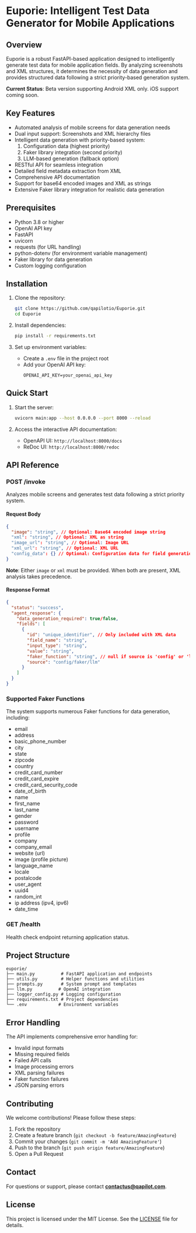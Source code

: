 # Euporie: Intelligent Test Data Generator for Mobile Applications

## Overview

Euporie is a robust FastAPI-based application designed to intelligently generate test data for mobile application fields. By analyzing screenshots and XML structures, it determines the necessity of data generation and provides structured data following a strict priority-based generation system.

**Current Status**: Beta version supporting Android XML only. iOS support coming soon.

## Key Features

- Automated analysis of mobile screens for data generation needs
- Dual input support: Screenshots and XML hierarchy files
- Intelligent data generation with priority-based system:
  1. Configuration data (highest priority)
  2. Faker library integration (second priority)
  3. LLM-based generation (fallback option)
- RESTful API for seamless integration
- Detailed field metadata extraction from XML
- Comprehensive API documentation
- Support for base64 encoded images and XML as strings
- Extensive Faker library integration for realistic data generation

## Prerequisites

- Python 3.8 or higher
- OpenAI API key
- FastAPI
- uvicorn
- requests (for URL handling)
- python-dotenv (for environment variable management)
- Faker library for data generation
- Custom logging configuration

## Installation

1. Clone the repository:

   ```bash
   git clone https://github.com/qapilotio/Euporie.git
   cd Euporie
   ```

2. Install dependencies:

   ```bash
   pip install -r requirements.txt
   ```

3. Set up environment variables:
   - Create a `.env` file in the project root
   - Add your OpenAI API key:
     ```
     OPENAI_API_KEY=your_openai_api_key
     ```

## Quick Start

1. Start the server:

   ```bash
   uvicorn main:app --host 0.0.0.0 --port 8000 --reload
   ```

2. Access the interactive API documentation:
   - OpenAPI UI: `http://localhost:8000/docs`
   - ReDoc UI: `http://localhost:8000/redoc`

## API Reference

### POST /invoke

Analyzes mobile screens and generates test data following a strict priority system.

#### Request Body

```json
{
  "image": "string", // Optional: Base64 encoded image string
  "xml": "string", // Optional: XML as string
  "image_url": "string", // Optional: Image URL
  "xml_url": "string", // Optional: XML URL
  "config_data": {} // Optional: Configuration data for field generation
}
```

**Note**: Either `image` or `xml` must be provided. When both are present, XML analysis takes precedence.

#### Response Format

```json
{
  "status": "success",
  "agent_response": {
    "data_generation_required": true/false,
    "fields": [
      {
        "id": "unique_identifier", // Only included with XML data
        "field_name": "string",
        "input_type": "string",
        "value": "string",
        "faker_function": "string", // null if source is 'config' or 'llm'
        "source": "config/faker/llm"
      }
    ]
  }
}
```

### Supported Faker Functions

The system supports numerous Faker functions for data generation, including:

- email
- address
- basic_phone_number
- city
- state
- zipcode
- country
- credit_card_number
- credit_card_expire
- credit_card_security_code
- date_of_birth
- name
- first_name
- last_name
- gender
- password
- username
- profile
- company
- company_email
- website (url)
- image (profile picture)
- language_name
- locale
- postalcode
- user_agent
- uuid4
- random_int
- ip address (ipv4, ipv6)
- date_time

### GET /health

Health check endpoint returning application status.

## Project Structure

```
euporie/
├── main.py          # FastAPI application and endpoints
├── utils.py         # Helper functions and utilities
├── prompts.py       # System prompt and templates
├── llm.py          # OpenAI integration
├── logger_config.py # Logging configuration
├── requirements.txt # Project dependencies
└── .env            # Environment variables
```

## Error Handling

The API implements comprehensive error handling for:

- Invalid input formats
- Missing required fields
- Failed API calls
- Image processing errors
- XML parsing failures
- Faker function failures
- JSON parsing errors

## Contributing

We welcome contributions! Please follow these steps:

1. Fork the repository
2. Create a feature branch (`git checkout -b feature/AmazingFeature`)
3. Commit your changes (`git commit -m 'Add AmazingFeature'`)
4. Push to the branch (`git push origin feature/AmazingFeature`)
5. Open a Pull Request

## Contact

For questions or support, please contact **[contactus@qapilot.com](mailto:contactus@qapilot.com)**.

## License

This project is licensed under the MIT License. See the [LICENSE](LICENSE) file for details.
